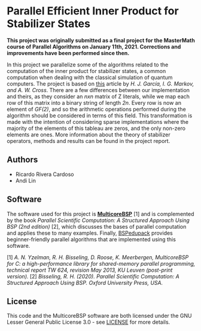 # Parallel Efficient Inner Product for Stabilizer States

**This project was originally submitted as a final project for the MasterMath course of Parallel Algorithms on January 11th, 2021. Corrections and improvements have been performed since then.** 

In this project we parallelize some of the algorithms related to the computation of the inner product for stabilizer states, a common computation when dealing with the classical simulation of quantum computers. The project is based on [this](https://arxiv.org/pdf/1210.6646.pdf) article by *H. J. García, I. G. Markov, and A. W. Cross*. There are a few differences between our implementation and theirs, as they consider an *nxn* matrix of Z literals, while we map each row of this matrix into a binary string of length *2n*. Every row is now an element of *GF(2)*, and so the arithmetic operations performed during the algorithm should be considered in terms of this field. This transformation is made with the intention of considering sparse implementations where the majority of the elements of this tableau are zeros, and the only non-zero elements are ones.
More information about the theory of stabilizer operators, methods and results can be found in the project report.

## Authors
* Ricardo Rivera Cardoso
* Andi Lin

## Software
The software used for this project is [**MulticoreBSP**](http://www.multicorebsp.com/download/) \[1\] and is complemented by the book *Parallel Scientific Computation: A Structured Approach Using BSP (2nd edition)* \[2\], which discusses the bases of parallel computation and applies these to many examples. Finally, [BSPedupack](https://webspace.science.uu.nl/~bisse101/Book2/psc2.html) provides beginner-friendly parallel algorithms that are implemented using this software.

\[1\] *A. N. Yzelman, R. H. Bisseling, D. Roose, K. Meerbergen, MulticoreBSP for C: a high-performance library for shared-memory parallel programming, technical report TW 624, revision May 2013, KU Leuven (post-print version).*
\[2\] *Bisseling, R. H. (2020). Parallel Scientific Computation: A Structured Approach Using BSP. Oxford University Press, USA.*

## License
This code and the MulticoreBSP software are both licensed under the GNU Lesser General Public License 3.0 - see [LICENSE](LICENSE) for more details.